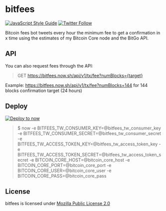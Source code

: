 # bitfees
[![JavaScript Style Guide](https://img.shields.io/badge/code_style-standard-brightgreen.svg)](https://standardjs.com) [![Twitter Follow](https://img.shields.io/twitter/follow/bitfees.svg?style=social&label=Follow)](https://twitter.com/bitfees)

Bitcoin fees bot tweets every hour the minimum fee to get a confirmation in x time using the estimates of my Bitcoin Core node and the BitGo API.

## API
You can also request fees through the API:

> GET https://bitfees.now.sh/api/v1/tx/fee?numBlocks={target}

Example: https://bitfees.now.sh/api/v1/tx/fee?numBlocks=144 for 144 blocks confirmation target (24 hours)

## Deploy
[![Deploy to now](https://deploy.now.sh/static/button.svg)](https://deploy.now.sh/?repo=https://github.com/astrolince/bitfees&env=BITFEES_TW_CONSUMER_KEY&env=BITFEES_TW_CONSUMER_SECRET&env=BITFEES_TW_ACCESS_TOKEN_KEY&env=BITFEES_TW_ACCESS_TOKEN_SECRET&env=BITCOIN_CORE_HOST&env=BITCOIN_CORE_PORT&env=BITCOIN_CORE_USER&env=BITCOIN_CORE_PASS)

> $ now -e BITFEES_TW_CONSUMER_KEY=@bitfees_tw_consumer_key -e BITFEES_TW_CONSUMER_SECRET=@bitfees_tw_consumer_secret -e BITFEES_TW_ACCESS_TOKEN_KEY=@bitfees_tw_access_token_key -e BITFEES_TW_ACCESS_TOKEN_SECRET=@bitfees_tw_access_token_secret -e BITCOIN_CORE_HOST=@bitcoin_core_host -e BITCOIN_CORE_PORT=@bitcoin_core_port -e BITCOIN_CORE_USER=@bitcoin_core_user -e BITCOIN_CORE_PASS=@bitcoin_core_pass

## License
bitfees is licensed under [Mozilla Public License 2.0](https://github.com/astrolince/bitfees/blob/master/LICENSE)
